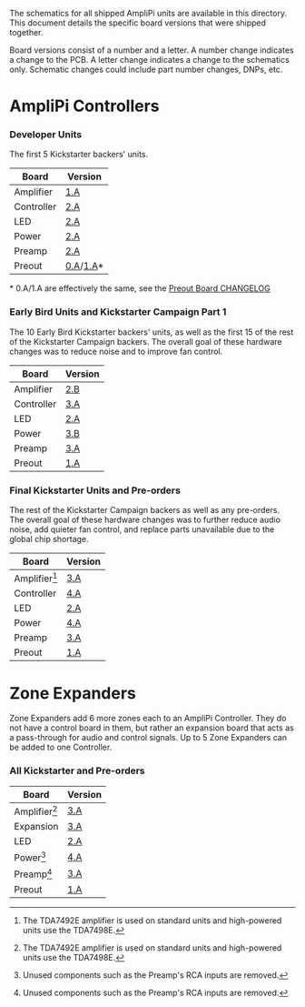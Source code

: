 The schematics for all shipped AmpliPi units are available in this directory.
This document details the specific board versions that were shipped together.

Board versions consist of a number and a letter.
A number change indicates a change to the PCB.
A letter change indicates a change to the schematics only.
Schematic changes could include part number changes, DNPs, etc.

# AmpliPi Controllers

### Developer Units
The first 5 Kickstarter backers' units.

| Board      | Version                                         |
| ---------- | ----------------------------------------------- |
| Amplifier  | [1.A](amplifier_board/amplifier_board_1a.pdf)   |
| Controller | [2.A](controller_board/controller_board_2a.pdf) |
| LED        | [2.A](led_board/led_board_2a.pdf)               |
| Power      | [2.A](power_board/power_board_2a.pdf)           |
| Preamp     | [2.A](preamp_board/preamp_board_2a.pdf)         |
| Preout     | [0.A](preout_board/preout_board_0a.pdf)/[1.A](preout_board/preout_board_1a.pdf)* |

\* 0.A/1.A are effectively the same, see the [Preout Board CHANGELOG](preout_board/CHANGELOG.md)

### Early Bird Units and Kickstarter Campaign Part 1
The 10 Early Bird Kickstarter backers' units,
as well as the first 15 of the rest of the Kickstarter Campaign backers.
The overall goal of these hardware changes was to reduce noise
and to improve fan control.

| Board      | Version                                         |
| ---------- | ----------------------------------------------- |
| Amplifier  | [2.B](amplifier_board/amplifier_board_2b.pdf)   |
| Controller | [3.A](controller_board/controller_board_3a.pdf) |
| LED        | [2.A](led_board/led_board_2a.pdf)               |
| Power      | [3.B](power_board/power_board_3b.pdf)           |
| Preamp     | [3.A](preamp_board/preamp_board_3a.pdf)         |
| Preout     | [1.A](preout_board/preout_board_1a.pdf)         |

### Final Kickstarter Units and Pre-orders
The rest of the Kickstarter Campaign backers as well as any pre-orders.
The overall goal of these hardware changes was to further reduce audio noise,
add quieter fan control, and replace parts unavailable due to the global
chip shortage.

| Board          | Version                                         |
| -------------- | ----------------------------------------------- |
| Amplifier[^1]  | [3.A](amplifier_board/amplifier_board_3a.pdf)   |
| Controller     | [4.A](controller_board/controller_board_4a.pdf) |
| LED            | [2.A](led_board/led_board_2a.pdf)               |
| Power          | [4.A](power_board/power_board_4a.pdf)           |
| Preamp         | [3.A](preamp_board/preamp_board_3a.pdf)         |
| Preout         | [1.A](preout_board/preout_board_1a.pdf)         |

# Zone Expanders
Zone Expanders add 6 more zones each to an AmpliPi Controller.
They do not have a control board in them, but rather an expansion board
that acts as a pass-through for audio and control signals.
Up to 5 Zone Expanders can be added to one Controller.

### All Kickstarter and Pre-orders

| Board         | Version                                         |
| ------------- | ----------------------------------------------- |
| Amplifier[^1] | [3.A](amplifier_board/amplifier_board_3a.pdf)   |
| Expansion     | [3.A](expansion_board/expansion_board_3a.pdf)   |
| LED           | [2.A](led_board/led_board_2a.pdf)               |
| Power[^2]     | [4.A](power_board/power_board_4a.pdf)           |
| Preamp[^2]    | [3.A](preamp_board/preamp_board_3a.pdf)         |
| Preout        | [1.A](preout_board/preout_board_1a.pdf)         |

[^1]: The TDA7492E amplifier is used on standard units and high-powered
      units use the TDA7498E.
[^2]: Unused components such as the Preamp's RCA inputs are removed.
